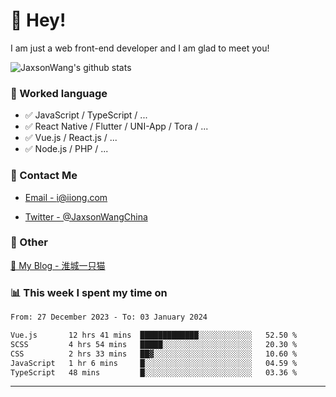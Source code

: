 # 👋 Hey!

I am just a web front-end developer and I am glad to meet you!

![JaxsonWang's github stats](https://github-readme-stats.vercel.app/api?username=JaxsonWang&&show_icons=true&&title_color=1abc9c&&icon_color=1abc9c)


### 📝 Worked language

- ✅ JavaScript / TypeScript / ...
- ✅ React Native / Flutter / UNI-App / Tora / ...
- ✅ Vue.js / React.js / ...
- ✅ Node.js / PHP / ...

### 📮 Contact Me

- [Email - i@iiong.com](mailto:i@iiong.com)

- [Twitter - @JaxsonWangChina](https://twitter.com/JaxsonWangChina)

### 🤪 Other

[📌 My Blog - 淮城一只猫](https://iiong.com)

### 📊 This week I spent my time on

<!--START_SECTION:waka-->

```txt
From: 27 December 2023 - To: 03 January 2024

Vue.js       12 hrs 41 mins  █████████████░░░░░░░░░░░░   52.50 %
SCSS         4 hrs 54 mins   █████░░░░░░░░░░░░░░░░░░░░   20.30 %
CSS          2 hrs 33 mins   ██▓░░░░░░░░░░░░░░░░░░░░░░   10.60 %
JavaScript   1 hr 6 mins     █░░░░░░░░░░░░░░░░░░░░░░░░   04.59 %
TypeScript   48 mins         █░░░░░░░░░░░░░░░░░░░░░░░░   03.36 %
```

<!--END_SECTION:waka-->

---
